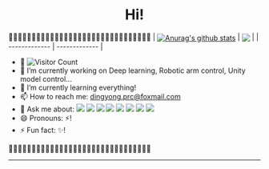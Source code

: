 <h1 align="center">Hi!
</h1>

:gem::gem::gem::gem::gem::gem::gem::gem::gem::gem::gem::gem::gem::gem::gem::gem::gem::gem::gem::gem::gem::gem::gem::gem::gem::gem::gem::gem::gem::gem::gem:
| <a href="https://github.com/anuraghazra/github-readme-stats"><img align="center" src="https://github-readme-stats.vercel.app/api?username=ding-yong&show_icons=true&include_all_commits=true&theme=buefy&hide_border=true" alt="Anurag's github stats" /></a> | <a href="https://github.com/anuraghazra/github-readme-stats"><img align="center" src="https://github-readme-stats.vercel.app/api/top-langs/?username=ding-yong&layout=compact&theme=buefy&hide_border=true" /></a> |
| ------------- | ------------- |
- :eyes: ![Visitor Count](https://profile-counter.glitch.me/ding-yong/count.svg)
- 🔭 I’m currently working on Deep learning, Robotic arm control, Unity model control...
- 🌱 I’m currently learning everything!
- 📫 How to reach me: dingyong.prc@foxmail.com
- 💬 Ask me about: ![](https://img.shields.io/badge/Lang-Python-yellowgreen) ![](https://img.shields.io/badge/Lang-C++-brightgreen)
![](https://img.shields.io/badge/Lang-CSharp-orange) ![](https://img.shields.io/badge/Lang-MATLAB-blue) ![](https://img.shields.io/badge/Lang-LUA-red) ![](https://img.shields.io/badge/Framework-AI-blue) ![](https://img.shields.io/badge/Framework-Unity-lightgrey) ![](https://img.shields.io/badge/Framework-ROS-blue)
- 😄 Pronouns: ⚡!
- ⚡ Fun fact: ✨! 

:gem::gem::gem::gem::gem::gem::gem::gem::gem::gem::gem::gem::gem::gem::gem::gem::gem::gem::gem::gem::gem::gem::gem::gem::gem::gem::gem::gem::gem::gem::gem:
<!--
**ding-yong/ding-yong** is a ✨ _special_ ✨ repository because its `README.md` (this file) appears on your GitHub profile.

Here are some ideas to get you started:

- 🔭 I’m currently working on ...
- 🌱 I’m currently learning ...
- 👯 I’m looking to collaborate on ...
- 🤔 I’m looking for help with ...
- 💬 Ask me about ...
- 📫 How to reach me: ...
- 😄 Pronouns: ...
- ⚡ Fun fact: ...
-->
****
